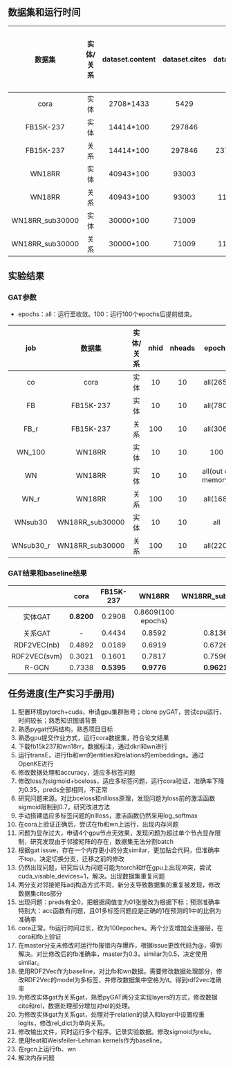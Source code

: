 ## 数据集和运行时间

|  数据集   |  实体/关系  |dataset.content|dataset.cites|dataset.rel|classes|数据处理时间|运行1个epoch时间|总时间|
| :-------: | :--------: | :-----------: | :---------: | :------: | :-----: | :----: | :----: | :------: |
|   cora    |    实体    |  2708\*1433   |     5429    |    -     |    7    |   6s   |  0.05s |   30s    |
| FB15K-237 |    实体    |  14414\*100   |    297846   |    -     |   25    |   11s  | 2min30s|   34h    |
| FB15K-237 |    关系    |  14414\*100   |    297846   | 237\*100 |   25    |   11s  | 3min30s|   18h    |
|   WN18RR  |    实体    |  40943\*100   |    93003    |    -     |    4    |   43s  |  26min |45h(100 epochs)|
|   WN18RR  |    关系    |  40943\*100   |    93003    |  11\*100 |    4    |   43s  |17min10s|   44h    |
| WN18RR_sub30000 | 实体 |  30000\*100   |    71009    |    -     |    4    |   25s  |        |          |
| WN18RR_sub30000 | 关系 |  30000\*100   |    71009    |  11\*100 |    4    |   26s  |10min30s|   39h    |

## 实验结果

### GAT参数

+ epochs：all：运行至收敛。100：运行100个epochs后提前结束。

|    job    |      数据集     |实体/关系|  nhid | nheads |  epochs  |
| :-------: | :-------------: | :----: | :---: | :----: | :------: |
|     co    |        cora     |  实体  |   10  |   10   | all(265) |
|     FB    |     FB15K-237   |  实体  |   10  |   10   | all(780) |
|    FB_r   |     FB15K-237   |  关系  |  100  |   10   | all(306) |
|   WN_100  |      WN18RR     |  实体  |   10  |   10   |   100    |
|     WN    |      WN18RR     |  实体  |   10  |   10   |all(out of memory)|
|    WN_r   |      WN18RR     |  关系  |  100  |   10   | all(168) |
|  WNsub30  | WN18RR_sub30000 |  实体  |   10  |   10   | all      |
| WNsub30_r | WN18RR_sub30000 |  关系  |  100  |   10   | all(220) |

### GAT结果和baseline结果

|              |     cora   |  FB15K-237 |   WN18RR   |WN18RR_sub30000|
| :----------: | :--------: | :--------: | :---------:| :---------:|
|    实体GAT   | **0.8200** |   0.2908   |0.8609(100 epochs)|      |
|    关系GAT   |      -     |   0.4434   |   0.8592   |   0.8136   |
| RDF2VEC(nb)  |   0.4892   |   0.0189   |   0.6919   |   0.6726   |
| RDF2VEC(svm) |   0.3021   |   0.1601   |   0.7817   |   0.7596   |
|     R-GCN    |   0.7338   | **0.5395** | **0.9776** | **0.9621** |

## 任务进度(生产实习手册用)

1. 配置环境pytorch+cuda，申请gpu集群账号；clone pyGAT，尝试cpu运行，时间较长；熟悉知识图谱背景
2. 熟悉pygat代码结构，熟悉项目目标
3. 熟悉gpu提交作业方式，运行cora数据集，符合论文结果
4. 下载fb15k237和wn18rr，数据标注，通过dkrl和wn进行
5. 运行transE，进行fb和wn的entities和relations的embeddings。通过OpenKE进行
6. 修改数据处理和accuracy，适应多标签问题
7. 修改loss为sigmoid+bceloss，适应多标签问题，运行cora验证，准确率下降为0.35，preds全部相同，不正常
8. 研究问题来源。对比bceloss和nllloss原理，发现问题为loss前的激活函数sigmoid限制到0.7，研究改进方法
9. 手动搭建适应多标签问题的nllloss，激活函数仍然采用log_softmax
10. 在cora上验证正确后，尝试在fb和wn上运行，出现内存问题
11. 问题为显存过大，申请4个gpu节点无效果，发现问题为超过单个节点显存限制，研究发现由于邻接矩阵的存在，数据集无法分割batch
12. 根据gat issue，存在一个内存更小的分支similar，更加贴合代码，但准确率不top，决定切换分支，迁移之前的修改
13. 仍然出现问题，研究后认为问题可能为torch和tf在gpu上出现冲突，尝试cuda_visable_devices=1，解决。出现数据集重复问题
14. 两分支对邻接矩阵adj构造方式不同，新分支导致数据集的重复被发现，修改数据集cites部分
15. 出现问题：preds有全0，把根据阈值变为01张量改为根据下标；预测准确率特别大：acc函数有问题，且01多标签问题应是正确的1在预测的1中的比例为准确率
16. cora正常。fb运行时间过长，砍为100epoches。两个分支增加全连接层，在cora和fb上验证
17. 在master分支未修改时运行fb报错内存爆炸，根据issue更改代码为@，得到解决。对比修改后的fb准确率，master为0.3，similar为0.5，决定使用similar。
18. 使用RDF2Vec作为baseline，对比fb和wn数据。需要修改数据处理部分，修改RDF2Vec的model为多标签，并修改数据集中空格为\t。得到rdf2vec准确率
19. 为修改实体gat为关系gat，熟悉pyGAT两分支实现layers的方式，修改数据cite和rel，数据处理部分增加对rel的处理。
20. 为修改实体gat为关系gat，处理对于relation的读入和layer中设置权重logits，修改rel_dict为单向关系。
21. 修改输出文件，同时运行多个程序。记录实验数据。修改sigmoid为relu。
22. 使用feat和Weisfeiler-Lehman kernels作为baseline。
23. 在rgcn上运行fb、wn
24. 解决内存问题